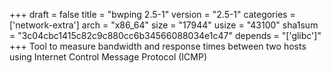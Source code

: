 +++
draft = false
title = "bwping 2.5-1"
version = "2.5-1"
categories = ['network-extra']
arch = "x86_64"
size = "17944"
usize = "43100"
sha1sum = "3c04cbc1415c82c9c880cc6b34566088034e1c47"
depends = "['glibc']"
+++
Tool to measure bandwidth and response times between two hosts using Internet Control Message Protocol (ICMP)